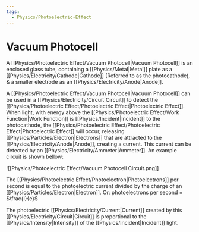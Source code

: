 ```yaml
---
tags:
  - Physics/Photoelectric-Effect
---
```

# Vacuum Photocell
A [[Physics/Photoelectric Effect/Vacuum Photocell|Vacuum Photocell]] is an enclosed glass tube, containing a [[Physics/Metal|Metal]] plate as a [[Physics/Electricity/Cathode|Cathode]] (Referred to as the photocathode), & a smaller electrode as an [[Physics/Electricity/Anode|Anode]].

A [[Physics/Photoelectric Effect/Vacuum Photocell|Vacuum Photocell]] can be used in a [[Physics/Electricity/Circuit|Circuit]] to detect the [[Physics/Photoelectric Effect/Photoelectric Effect|Photoelectric Effect]]. When light, with energy above the [[Physics/Photoelectric Effect/Work Function|Work Function]] is [[Physics/Incident|Incident]] to the photocathode, the [[Physics/Photoelectric Effect/Photoelectric Effect|Photoelectric Effect]] will occur, releasing [[Physics/Particles/Electron|Electrons]] that are attracted to the [[Physics/Electricity/Anode|Anode]], creating a current. This current can be detected by an [[Physics/Electricity/Ammeter|Ammeter]].
An example circuit is shown bellow:

![[Physics/Photoelectric Effect/Vacuum Photocell Circuit.png]]

The [[Physics/Photoelectric Effect/Photoelectron|Photoelectrons]] per second is equal to the photoelectric current divided by the charge of an [[Physics/Particles/Electron|Electron]].
Or: photoelectrons per second = $\frac{I}{e}$

The photoelectric [[Physics/Electricity/Current|Current]] created by this [[Physics/Electricity/Circuit|Circuit]] is proportional to the [[Physics/Intensity|Intensity]] of the [[Physics/Incident|Incident]] light.
